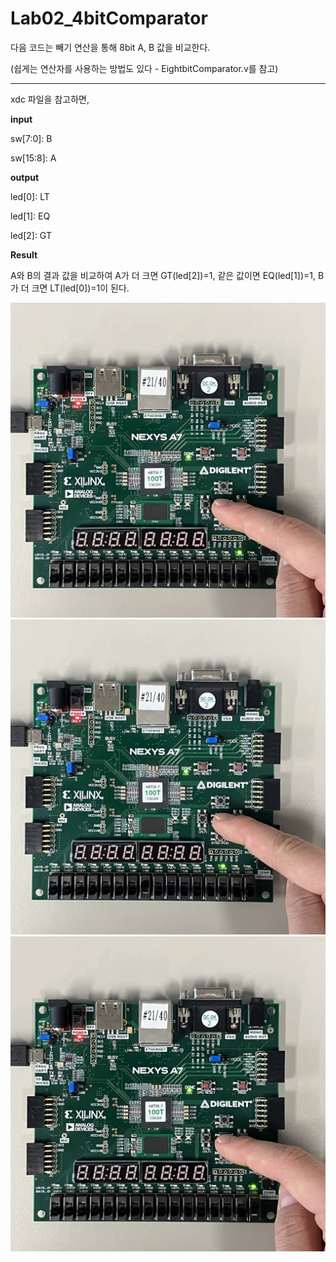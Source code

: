# Lab02_4bitComparator
다음 코드는 빼기 연산을 통해 8bit A, B 값을 비교한다.

(쉽게는 연산자를 사용하는 방법도 있다 - EightbitComparator.v를 참고)

***
xdc 파일을 참고하면,


**input**

sw[7:0]: B

sw[15:8]: A


**output**

led[0]: LT

led[1]: EQ

led[2]: GT


**Result**

A와 B의 결과 값을 비교하여 A가 더 크면 GT(led[2])=1, 같은 값이면 EQ(led[1])=1, B가 더 크면 LT(led[0])=1이 된다.


<img src="./Lab02_4bitComparator_EQ.jpg">
<img src="./Lab02_4bitComparator_GT.jpg">
<img src="./Lab02_4bitComparator_LT.jpg">
